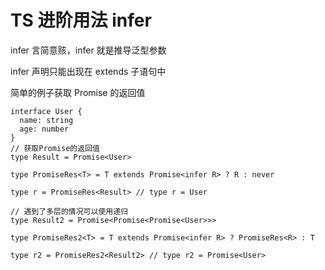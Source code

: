 # TS 进阶用法 infer

infer
言简意赅，infer 就是推导泛型参数

infer 声明只能出现在 extends 子语句中

简单的例子获取 Promise 的返回值

    interface User {
      name: string
      age: number
    }
    // 获取Promise的返回值
    type Result = Promise<User>

    type PromiseRes<T> = T extends Promise<infer R> ? R : never

    type r = PromiseRes<Result> // type r = User

    // 遇到了多层的情况可以使用递归
    type Result2 = Promise<Promise<Promise<User>>>

    type PromiseRes2<T> = T extends Promise<infer R> ? PromiseRes<R> : T

    type r2 = PromiseRes2<Result2> // type r2 = Promise<User>
